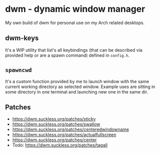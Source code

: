 # dwm - dynamic window manager

My own build of dwm for personal use on my Arch related desktops.

## dwm-keys

It's a WIP utility that list's all keybindings (that can be described via provided help or are a spawn command) defined in `config.h`.

## `spawncwd`

It's a custom function provided by me to launch window with the same current working directory as selected window. Example uses are sitting in some directory in one terminal and launching new one in the same dir.

## Patches
- https://dwm.suckless.org/patches/sticky
- https://dwm.suckless.org/patches/swallow
- https://dwm.suckless.org/patches/centeredwindowname
- https://dwm.suckless.org/patches/actualfullscreen
- https://dwm.suckless.org/patches/center
- Todo: https://dwm.suckless.org/patches/tagall
